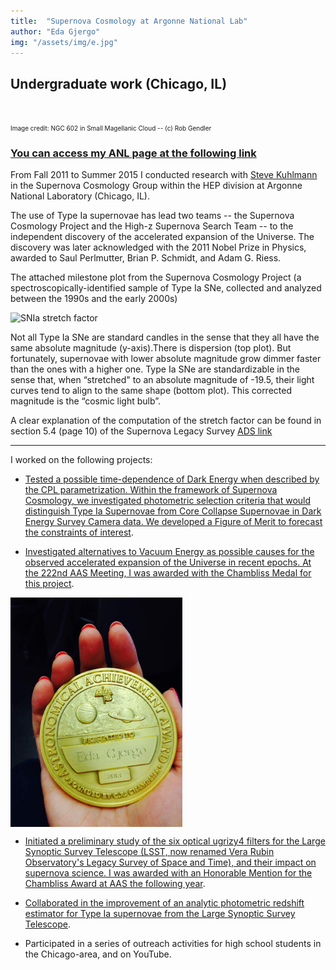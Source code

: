 ```yaml
---
title:  "Supernova Cosmology at Argonne National Lab"
author: "Eda Gjergo"
img: "/assets/img/e.jpg"
---
```


## Undergraduate work (Chicago, IL)
&nbsp; &nbsp; &nbsp; &nbsp; &nbsp; &nbsp; &nbsp; &nbsp; &nbsp; &nbsp; &nbsp; &nbsp;

<font size="1"> Image credit: NGC 602 in Small Magellanic Cloud -- (c) Rob Gendler</font>

###  <a rel="nofollow" target="_blank" href="https://www.hep.anl.gov/egjergo/"> <i class="fa fa-link" aria-hidden="true"></i>You can access my ANL page at the following link <i class="fa fa-link" aria-hidden="true"></i></a> 

From Fall 2011 to Summer 2015 I conducted research with <a rel='nofollow' target='_blank' href='mailto:stk@anl.gov'>Steve Kuhlmann</a> in the Supernova Cosmology Group within the HEP division at Argonne National Laboratory (Chicago, IL). 

The use of Type Ia supernovae has lead two teams -- the Supernova Cosmology Project and the High-z Supernova Search Team -- to the independent discovery of the accelerated expansion of the Universe. The discovery was later acknowledged with the 2011 Nobel Prize in Physics, awarded to Saul Perlmutter, Brian P. Schmidt, and Adam G. Riess.

The attached milestone plot from the Supernova Cosmology Project (a spectroscopically-identified sample of Type Ia SNe, collected and analyzed between the 1990s and the early 2000s) 

![SNIa stretch factor]({{site.baseurl}}/assets/img/stretch_hamuy.gif)

Not all Type Ia SNe are standard candles in the sense that they all have the same absolute magnitude (y-axis).There is dispersion (top plot).
But fortunately, supernovae with lower absolute magnitude grow dimmer faster than the ones with a higher one.
Type Ia SNe are standardizable in the sense that, when “stretched" to an absolute magnitude of -19.5, their light curves tend to align to the same shape (bottom plot). This corrected magnitude is the “cosmic light bulb”.

A clear explanation of the computation of the stretch factor can be found in section 5.4 (page 10) of the Supernova Legacy Survey
[ADS link](https://ui.adsabs.harvard.edu/abs/2006A%26A...447...31A/abstract)

---

I worked on the following projects:

* <a target='_blank' rel='nofollow' href="https://ui.adsabs.harvard.edu/abs/2013APh....42...52G/abstract">Tested a possible time-dependence of Dark Energy when described by the CPL parametrization. Within the framework of Supernova Cosmology, we investigated photometric selection criteria that would distinguish Type Ia Supernovae from Core Collapse Supernovae in Dark Energy Survey Camera data. We developed a Figure of Merit to forecast the constraints of interest</a>.

* <a target='_blank' rel='nofollow' href='https://www.hep.anl.gov/egjergo/Presentations/Gjergo_Eda_AAS_Jun13_poster.pdf'>Investigated alternatives to Vacuum Energy as possible causes for the observed accelerated expansion of the Universe in recent epochs. At the 222nd AAS Meeting, I was awarded with the Chambliss Medal for this project</a>. 

<img src="/assets/img/ChamblissMedal.JPG" alt="Chambliss Medal"
	title="Chambliss Medal" width="275" align="center" />

* <a target='_blank' rel='nofollow' href="https://ui.adsabs.harvard.edu/abs/2014AAS...22325439G/abstract">Initiated a preliminary study of the six optical ugrizy4 filters for the Large Synoptic Survey Telescope (LSST, now renamed Vera Rubin Observatory's Legacy Survey of Space and Time), and their impact on supernova science. I was awarded with an Honorable Mention for the Chambliss Award at AAS the following year</a>.

* <a target='_blank' rel='nofollow' href='https://ui.adsabs.harvard.edu/abs/2015MNRAS.451.1955W/abstract'>Collaborated in the improvement of an analytic photometric redshift estimator for Type Ia supernovae from the Large Synoptic Survey Telescope</a>.

* Participated in a series of outreach activities for high school students in the Chicago-area, and on YouTube.

